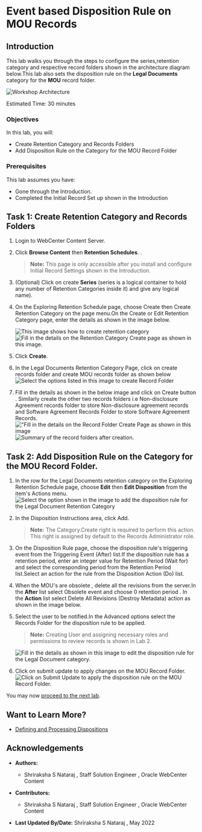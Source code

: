 # Event based Disposition Rule on MOU Records

## Introduction

This lab walks you through the steps to configure the series,retention category and respective record folders shown in the architecture diagram below.This lab also sets the disposition rule on the **Legal Documents** category for the **MOU** record folder.

  ![Workshop Architecture](./images/workshop-architecture.png "Workshop Architecture")

Estimated Time: 30 minutes

### Objectives


In this lab, you will:
* Create Retention Category and Records Folders
* Add Disposition Rule on the Category for the MOU Record Folder

### Prerequisites


This lab assumes you have:
* Gone through the Introduction.
* Completed the Initial Record Set up shown in the Introduction


## Task 1: Create Retention Category and Records Folders


1.  Login to WebCenter Content Server.

2.  Click **Browse Content** then **Retention Schedules**.
.
    > **Note:** This page is only accessible after you install and configure Initial Record Settings shown in the Introduction.

3.  (Optional) Click on create **Series** (series is a logical container to hold any number of Retention Categories inside it) and give any logical name).


4.  On the Exploring Retention Schedule page, choose Create then Create Retention Category on the page menu.On the Create or Edit Retention Category page, enter the details as shown in the image below. 
    
    ![This image shows how to create retention category](./images/create-retention-category.png "Create Retention Category")
    ![Fill in the details on the Retention Category Create page as shown in this image.](./images/category-create-form.png "Create Retention Category Page")

5.  Click **Create**.

6. In the Legal Documents Retention Category Page, click on create records folder and create MOU records folder as shown below
     ![Select the options listed in this image to create Record Folder](./images/create-record-folder.png " Create Record Folder")

7. Fill in the details as shown in the below image and click on Create button . Similarly create the other two records folders i.e Non-disclosure Agreement records folder to store Non-disclosure agreement records and Software Agreement Records Folder to store Software Agreement Records.
      !["Fill in the details on the Record Folder Create Page as shown in this image](./images/record-folder-createform.png "Create Record Folder Form")
      ![Summary of the record folders after creation.](./images/record-folders-legal-doc-category.png "Record Folders in Legal Document Category")

## Task 2: Add Disposition Rule on the Category for the MOU Record Folder.

1. In the row for the Legal Documents retention category on the Exploring Retention Schedule page, choose **Edit** then **Edit Disposition** from the item's Actions menu. 
    ![Select the option shown in the image to add the disposition rule for the Legal Document Retention Category](./images/edit-disposition.png "Edit Disposition Rule on the Retention Category **Legal Documents** ")

2. In the Disposition Instructions area, click Add.

    > **Note:** The Category.Create right is required to perform this action. This right is assigned by default to the Records Administrator role.

3. On the Disposition Rule page, choose the disposition rule's triggering event from the Triggering Event (After) list.If the disposition rule has a retention period, enter an integer value for Retention Period (Wait for) and select the corresponding period from the Retention Period list.Select an action for the rule from the Disposition Action (Do) list.

4. When the MOU's are obsolete , delete all the revisions from the server.In the **After** list select Obsolete event and choose 0 retention period . In the **Action** list select Delete All Revisions (Destroy Metadata) action as shown in the image below.
    
 
5. Select the user to be notified.In the Advanced options select the Records Folder for the disposition rule to be applied.

     > **Note:** Creating User and assigning necessary roles and permissions to review records is shown in Lab 2.

    ![Fill in the details as shown in this image to edit the disposition rule for the Legal Document category.](./images/disposition-rule-creation-form.png " Create Disposition Rule Page")

6. Click on submit update to apply changes on the MOU Record Folder.
    ![Click on Submit Update to apply the disposition rule on the MOU Record Folder.](./images/submit-update.png "Submit Update page ")

 You may now [proceed to the next lab](#next).


## Want to Learn More?


* [Defining and Processing Dispositions ](https://docs.oracle.com/en/middleware/webcenter/content/12.2.1.4/webcenter-content-manage/defining-and-processing-dispositions.html#GUID-0827B335-BA5E-4B9C-9270-27BE4520391C)


## Acknowledgements

* **Authors:**
    * Shriraksha S Nataraj , Staff Solution Engineer , Oracle WebCenter Content
* **Contributors:**
    * Shriraksha S Nataraj , Staff Solution Engineer , Oracle WebCenter Content

* **Last Updated By/Date:** Shriraksha S Nataraj , May 2022
